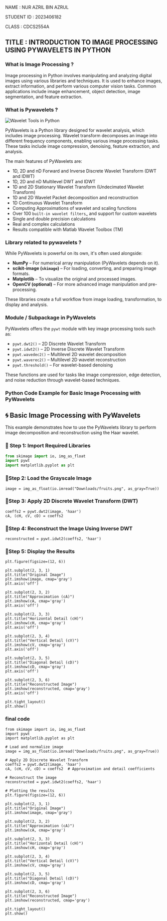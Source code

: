 NAME : NUR AZRIL BIN AZRUL

STUDENT ID : 2023406182

CLASS : CDCS2554A
## TITLE : INTRODUCTION TO IMAGE PROCESSING USING PYWAVELETS IN PYTHON
### What is Image Processing ?
Image processing in Python involves manipulating and analyzing digital images using various libraries and techniques. It is used to enhance images, extract information, and perform various computer vision tasks. Common applications include image enhancement, object detection, image segmentation, and feature extraction.
### What is Pywavelets ?
![Wavelet Tools in Python](https://miro.medium.com/v2/resize:fit:500/1*8mh5bZVmgvgGC5Rj0UN7gg.png)


PyWavelets is a Python library designed for wavelet analysis, which includes image processing. Wavelet transform decomposes an image into different frequency components, enabling various image processing tasks. These tasks include image compression, denoising, feature extraction, and analysis.

The main features of PyWavelets are:

  * 1D, 2D and nD Forward and Inverse Discrete Wavelet Transform (DWT and IDWT)
  * 1D, 2D and nD Multilevel DWT and IDWT
  * 1D and 2D Stationary Wavelet Transform (Undecimated Wavelet Transform)
  * 1D and 2D Wavelet Packet decomposition and reconstruction
  * 1D Continuous Wavelet Transform
  * Computing Approximations of wavelet and scaling functions
  * Over 100 `built-in wavelet filters`_ and support for custom wavelets
  * Single and double precision calculations
  * Real and complex calculations
  * Results compatible with Matlab Wavelet Toolbox (TM)

### Library related to pywavelets ?
While PyWavelets is powerful on its own, it's often used alongside:

- **NumPy** – For numerical array manipulation (PyWavelets depends on it).
- **scikit-image (`skimage`)** – For loading, converting, and preparing image formats.
- **Matplotlib** – To visualize the original and processed images.
- **OpenCV (optional)** – For more advanced image manipulation and pre-processing.

These libraries create a full workflow from image loading, transformation, to display and analysis.

### Module / Subpackage in PyWavelets

PyWavelets offers the `pywt` module with key image processing tools such as:

- `pywt.dwt2()` – 2D Discrete Wavelet Transform
- `pywt.idwt2()` – 2D Inverse Discrete Wavelet Transform
- `pywt.wavedec2()` – Multilevel 2D wavelet decomposition
- `pywt.waverec2()` – Multilevel 2D wavelet reconstruction
- `pywt.threshold()` – For wavelet-based denoising

These functions are used for tasks like image compression, edge detection, and noise reduction through wavelet-based techniques.

### Python Code Example for Basic Image Processing with PyWavelets

## 🌀 Basic Image Processing with PyWavelets

This example demonstrates how to use the PyWavelets library to perform image decomposition and reconstruction using the Haar wavelet.

### 🔧 Step 1: Import Required Libraries

```python
from skimage import io, img_as_float
import pywt
import matplotlib.pyplot as plt
```
### 🔧Step 2: Load the Grayscale Image
```
image = img_as_float(io.imread("Downloads/fruits.png", as_gray=True))
```
### 🔧Step 3: Apply 2D Discrete Wavelet Transform (DWT)
```
coeffs2 = pywt.dwt2(image, 'haar')
cA, (cH, cV, cD) = coeffs2
```
### 🔧Step 4: Reconstruct the Image Using Inverse DWT
```
reconstructed = pywt.idwt2(coeffs2, 'haar')
```
### 🔧Step 5: Display the Results
```
plt.figure(figsize=(12, 6))

plt.subplot(2, 3, 1)
plt.title("Original Image")
plt.imshow(image, cmap='gray')
plt.axis('off')

plt.subplot(2, 3, 2)
plt.title("Approximation (cA)")
plt.imshow(cA, cmap='gray')
plt.axis('off')

plt.subplot(2, 3, 3)
plt.title("Horizontal Detail (cH)")
plt.imshow(cH, cmap='gray')
plt.axis('off')

plt.subplot(2, 3, 4)
plt.title("Vertical Detail (cV)")
plt.imshow(cV, cmap='gray')
plt.axis('off')

plt.subplot(2, 3, 5)
plt.title("Diagonal Detail (cD)")
plt.imshow(cD, cmap='gray')
plt.axis('off')

plt.subplot(2, 3, 6)
plt.title("Reconstructed Image")
plt.imshow(reconstructed, cmap='gray')
plt.axis('off')

plt.tight_layout()
plt.show()
```
### final code
```
from skimage import io, img_as_float
import pywt
import matplotlib.pyplot as plt

# Load and normalize image
image = img_as_float(io.imread("Downloads/fruits.png", as_gray=True))

# Apply 2D Discrete Wavelet Transform
coeffs2 = pywt.dwt2(image, 'haar')
cA, (cH, cV, cD) = coeffs2  # Approximation and detail coefficients

# Reconstruct the image
reconstructed = pywt.idwt2(coeffs2, 'haar')

# Plotting the results
plt.figure(figsize=(12, 6))

plt.subplot(2, 3, 1)
plt.title("Original Image")
plt.imshow(image, cmap='gray')

plt.subplot(2, 3, 2)
plt.title("Approximation (cA)")
plt.imshow(cA, cmap='gray')

plt.subplot(2, 3, 3)
plt.title("Horizontal Detail (cH)")
plt.imshow(cH, cmap='gray')

plt.subplot(2, 3, 4)
plt.title("Vertical Detail (cV)")
plt.imshow(cV, cmap='gray')

plt.subplot(2, 3, 5)
plt.title("Diagonal Detail (cD)")
plt.imshow(cD, cmap='gray')

plt.subplot(2, 3, 6)
plt.title("Reconstructed Image")
plt.imshow(reconstructed, cmap='gray')

plt.tight_layout()
plt.show()
```


